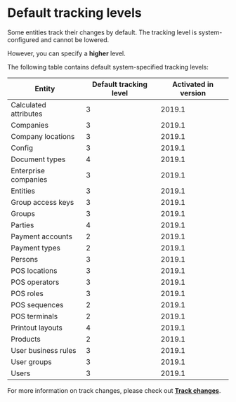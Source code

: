# Default tracking levels

Some entities track their changes by default. The tracking level is system-configured and cannot be lowered. 

However, you can specify a **higher** level.

The following table contains default system-specified tracking levels:

| Entity | Default tracking level | Activated in version |
| -- | ------------------------------- | ---------------------------------------------|
| Calculated attributes | 3 | 2019.1 |
| Companies | 3 | 2019.1 |
| Company locations | 3 | 2019.1 |
| Config | 3 | 2019.1 |
| Document types | 4 | 2019.1 |
| Enterprise companies | 3 | 2019.1 |
| Entities | 3 | 2019.1 |
| Group access keys | 3 | 2019.1 |
| Groups | 3 | 2019.1 |
| Parties | 4 | 2019.1 |
| Payment accounts | 2 | 2019.1 |
| Payment types | 2 | 2019.1 |
| Persons | 3 | 2019.1 |
| POS locations | 3 | 2019.1 |
| POS operators | 3 | 2019.1 |
| POS roles | 3 | 2019.1 |
| POS sequences | 2 | 2019.1 |
| POS terminals | 2 | 2019.1 |
| Printout layouts | 4 | 2019.1 |
| Products | 2 | 2019.1 |
| User business rules | 3 | 2019.1 |
| User groups | 3 | 2019.1 |
| Users | 3 | 2019.1 |

For more information on track changes, please check out **[Track changes](https://docs.erp.net/tech/advanced/data-objects/track-changes.html)**.
